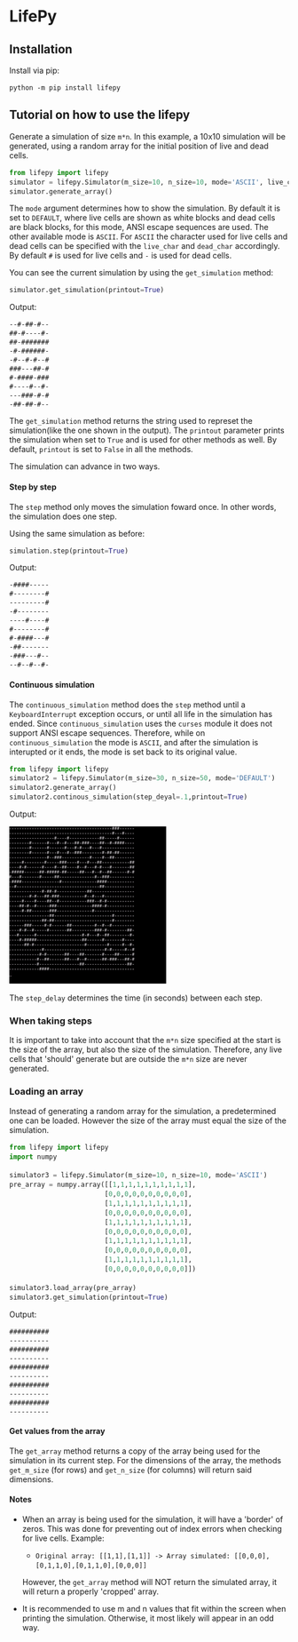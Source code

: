 # LifePy

## Installation

Install via pip:

    python -m pip install lifepy



## Tutorial on how to use the lifepy

Generate a simulation of size `m*n`. In this example, a 10x10 simulation will be generated, using a random array for the initial position of live and dead cells.

```python
from lifepy import lifepy
simulator = lifepy.Simulator(m_size=10, n_size=10, mode='ASCII', live_char='#', dead_char='-')
simulator.generate_array()
```

The `mode` argument determines how to show the simulation. By default it is set to `DEFAULT`, where live cells are shown as white blocks and dead cells are black blocks, for this mode, ANSI escape sequences are used. The other available mode is `ASCII`. For `ASCII` the character used for live cells and dead cells can be specified with the `live_char` and `dead_char` accordingly. By default `#` is used for live cells and `-` is used for dead cells.

You can see the current simulation by using the `get_simulation` method:

```python
simulator.get_simulation(printout=True)
```
Output:
```
--#-##-#--
##-#----#-
##-#######
-#-######-
-#--#-#--#
###---##-#
#-####-###
#----#--#-
---###-#-#
-##-##-#--
```
The `get_simulation` method returns the string used to represet the simulation(like the one shown in the output). The `printout` parameter prints the simulation when set to `True` and is used for other methods as well. By default, `printout` is set to `False` in all the methods.

The simulation can advance in two ways.

#### Step by step

The `step` method only moves the simulation foward once. In other words, the simulation does one step.

Using the same simulation as before:
```python
simulation.step(printout=True)
```
Output:
```
-####-----
#--------#
---------#
-#--------
----#----#
#--------#
#-####---#
-##-------
-###---#--
--#--#--#-
```


#### Continuous simulation

The `continuous_simulation` method does the `step` method until a `KeyboardInterrupt` exception occurs, or until all life in the simulation has ended. Since `continuous_simulation` uses the `curses` module it does not support ANSI escape sequences. Therefore, while on `continuous_simulation` the mode is `ASCII`, and after the simulation is interupted or it ends, the mode is set back to its original value.

```python
from lifepy import lifepy
simulator2 = lifepy.Simulator(m_size=30, n_size=50, mode='DEFAULT')
simulator2.generate_array()
simulator2.continous_simulation(step_deyal=.1,printout=True)

```

Output:

![alt text](https://github.com/Jael-G/lifepy/blob/main/output_example.gif)

The `step_delay` determines the time (in seconds) between each step.

### When taking steps
It is important to take into account that the `m*n` size specified at the start is the size of the array, but also the size of the simulation. Therefore, any live cells that 'should' generate but are outside the `m*n` size are never generated.
### Loading an array

Instead of generating a random array for the simulation, a predetermined one can be loaded. However the size of the array must equal the size of the simulation.

```python
from lifepy import lifepy
import numpy

simulator3 = lifepy.Simulator(m_size=10, n_size=10, mode='ASCII')
pre_array = numpy.array([[1,1,1,1,1,1,1,1,1,1],
                        [0,0,0,0,0,0,0,0,0,0],
                        [1,1,1,1,1,1,1,1,1,1],
                        [0,0,0,0,0,0,0,0,0,0],
                        [1,1,1,1,1,1,1,1,1,1],
                        [0,0,0,0,0,0,0,0,0,0],
                        [1,1,1,1,1,1,1,1,1,1],
                        [0,0,0,0,0,0,0,0,0,0],
                        [1,1,1,1,1,1,1,1,1,1],
                        [0,0,0,0,0,0,0,0,0,0]])

simulator3.load_array(pre_array)
simulator3.get_simulation(printout=True)
```

Output:
```
##########
----------
##########
----------
##########
----------
##########
----------
##########
----------
```

#### Get values from the array

The `get_array` method returns a copy of the array being used for the simulation in its current step. For the dimensions of the array, the methods `get_m_size` (for rows) and
`get_n_size` (for columns) will return said dimensions.


#### Notes
- When an array is being used for the simulation, it will have a 'border' of zeros. This was done for preventing out of index errors when checking for live cells.
Example:

    - ```Original array: [[1,1],[1,1]] -> Array simulated: [[0,0,0],[0,1,1,0],[0,1,1,0],[0,0,0]]```
    
    However, the `get_array` method will NOT return the simulated array, it will return a properly 'cropped' array.


- It is recommended to use m and n values that fit within the screen when printing the simulation. Otherwise, it most likely will appear in an odd way. 
